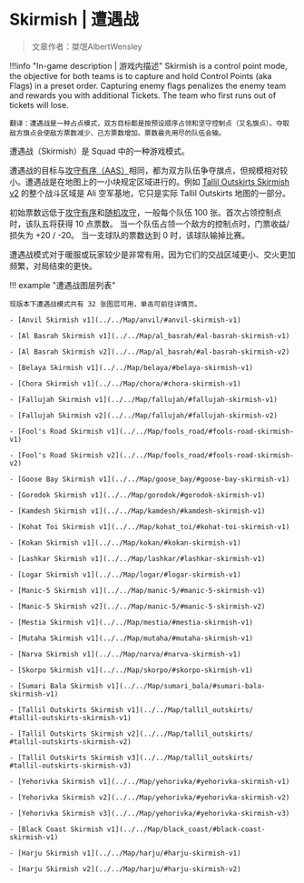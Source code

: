 # Skirmish | 遭遇战

> 文章作者：桀氓AlbertWensley

!!!info "In-game description | 游戏内描述"
    Skirmish is a control point mode, the objective for both teams is to capture and hold Control Points (aka Flags) in a preset order. Capturing enemy flags penalizes the enemy team and rewards you with additional Tickets. The team who first runs out of tickets will lose.
    
    翻译：遭遇战是一种占点模式，双方目标都是按预设顺序占领和坚守控制点（又名旗点）。夺取敌方旗点会使敌方票数减少、己方票数增加。票数最先用尽的队伍会输。

遭遇战（Skirmish）是 Squad 中的一种游戏模式。

遭遇战的目标与[攻守有序（AAS）](./AAS)相同，都为双方队伍争夺旗点，但规模相对较小。遭遇战是在地图上的一小块规定区域进行的。例如 [Tallil Outskirts Skirmish v2](../../Map/Tallil_Outskirts#tallil-outskirts-skirmish-v2) 的整个战斗区域是 Ali 空军基地，它只是实际 Tallil Outskirts 地图的一部分。

初始票数远低于[攻守有序](./AAS)和[随机攻守](./RAAS)，一般每个队伍 100 张。首次占领控制点时，该队五将获得 10 点票数。 当一个队伍占领一个敌方的控制点时，门票收益/损失为 +20 / -20。 当一支球队的票数达到 0 时，该球队输掉比赛。 

遭遇战模式对于暖服或玩家较少是非常有用，因为它们的交战区域更小、交火更加频繁，对局结束的更快。

!!! example "遭遇战图层列表"

    现版本下遭遇战模式共有 32 张图层可用，单击可前往详情页。

    - [Anvil Skirmish v1](../../Map/anvil/#anvil-skirmish-v1)

    - [Al Basrah Skirmish v1](../../Map/al_basrah/#al-basrah-skirmish-v1)
    
    - [Al Basrah Skirmish v2](../../Map/al_basrah/#al-basrah-skirmish-v2)
    
    - [Belaya Skirmish v1](../../Map/belaya/#belaya-skirmish-v1)
    
    - [Chora Skirmish v1](../../Map/chora/#chora-skirmish-v1)
    
    - [Fallujah Skirmish v1](../../Map/fallujah/#fallujah-skirmish-v1)
    
    - [Fallujah Skirmish v2](../../Map/fallujah/#fallujah-skirmish-v2)
    
    - [Fool's Road Skirmish v1](../../Map/fools_road/#fools-road-skirmish-v1)
    
    - [Fool's Road Skirmish v2](../../Map/fools_road/#fools-road-skirmish-v2)
    
    - [Goose Bay Skirmish v1](../../Map/goose_bay/#goose-bay-skirmish-v1)
    
    - [Gorodok Skirmish v1](../../Map/gorodok/#gorodok-skirmish-v1)
    
    - [Kamdesh Skirmish v1](../../Map/kamdesh/#kamdesh-skirmish-v1)
    
    - [Kohat Toi Skirmish v1](../../Map/kohat_toi/#kohat-toi-skirmish-v1)
    
    - [Kokan Skirmish v1](../../Map/kokan/#kokan-skirmish-v1)
    
    - [Lashkar Skirmish v1](../../Map/lashkar/#lashkar-skirmish-v1)
    
    - [Logar Skirmish v1](../../Map/logar/#logar-skirmish-v1)
    
    - [Manic-5 Skirmish v1](../../Map/manic-5/#manic-5-skirmish-v1)
    
    - [Manic-5 Skirmish v2](../../Map/manic-5/#manic-5-skirmish-v2)
    
    - [Mestia Skirmish v1](../../Map/mestia/#mestia-skirmish-v1)
    
    - [Mutaha Skirmish v1](../../Map/mutaha/#mutaha-skirmish-v1)
    
    - [Narva Skirmish v1](../../Map/narva/#narva-skirmish-v1)
    
    - [Skorpo Skirmish v1](../../Map/skorpo/#skorpo-skirmish-v1)
    
    - [Sumari Bala Skirmish v1](../../Map/sumari_bala/#sumari-bala-skirmish-v1)
    
    - [Tallil Outskirts Skirmish v1](../../Map/tallil_outskirts/    #tallil-outskirts-skirmish-v1)
    
    - [Tallil Outskirts Skirmish v2](../../Map/tallil_outskirts/    #tallil-outskirts-skirmish-v2)
    
    - [Tallil Outskirts Skirmish v3](../../Map/tallil_outskirts/    #tallil-outskirts-skirmish-v3)
    
    - [Yehorivka Skirmish v1](../../Map/yehorivka/#yehorivka-skirmish-v1)
    
    - [Yehorivka Skirmish v2](../../Map/yehorivka/#yehorivka-skirmish-v2)
    
    - [Yehorivka Skirmish v3](../../Map/yehorivka/#yehorivka-skirmish-v3)
    
    - [Black Coast Skirmish v1](../../Map/black_coast/#black-coast-skirmish-v1)
    
    - [Harju Skirmish v1](../../Map/harju/#harju-skirmish-v1)
    
    - [Harju Skirmish v2](../../Map/harju/#harju-skirmish-v2)